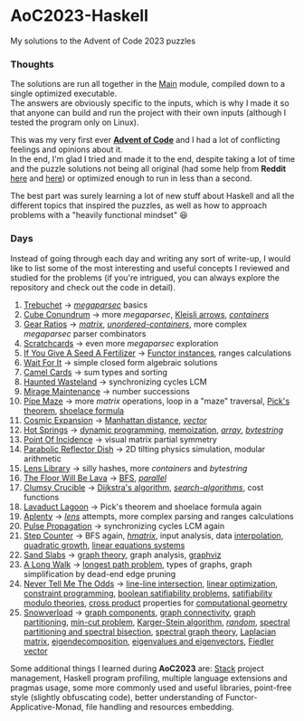 # AoC2023-Haskell
My solutions to the Advent of Code 2023 puzzles

### Thoughts
The solutions are run all together in the [Main](src/Main.hs) module,
compiled down to a single optimized executable.
<br>
The answers are obviously specific to the inputs, which is why I made it so that anyone
can build and run the project with their own inputs (although I tested the program only on Linux).

This was my very first ever [**Advent of Code**](https://adventofcode.com/2023)
and I had a lot of conflicting feelings and opinions about it.
<br>
In the end, I'm glad I tried and made it to the end, despite taking a lot of time
and the puzzle solutions not being all original (had some help from **Reddit** [here](https://www.reddit.com/r/adventofcode/)
and [here](https://www.reddit.com/r/haskell/)) or optimized enough to run in less than a second.

The best part was surely learning a lot of new stuff about Haskell and all the different topics that inspired the puzzles,
as well as how to approach problems with a "heavily functional mindset" 😆

### Days
Instead of going through each day and writing any sort of write-up,
I would like to list some of the most interesting and useful concepts I reviewed and studied for the problems
(if you're intrigued, you can always explore the repository and check out the code in detail).

1. [Trebuchet](src/Trebuchet.hs) ->
   [*megaparsec*](https://hackage.haskell.org/package/megaparsec) basics
2. [Cube Conundrum](src/CubeConundrum.hs) ->
   more *megaparsec*,
   [Kleisli arrows](https://hackage.haskell.org/package/base/docs/Control-Arrow.html#t:Kleisli),
   [*containers*](https://hackage.haskell.org/package/containers)
3. [Gear Ratios](src/GearRatios.hs) ->
   [*matrix*](https://hackage.haskell.org/package/matrix),
   [*unordered-containers*](https://hackage.haskell.org/package/unordered-containers),
   more complex *megaparsec* parser combinators
4. [Scratchcards](src/Scratchcards.hs) ->
   even more *megaparsec* exploration
5. [If You Give A Seed A Fertilizer](src/IfYouGiveASeedAFertilizer.hs) ->
   [Functor instances](https://hackage.haskell.org/package/base/docs/Prelude.html#t:Functor),
   ranges calculations
6. [Wait For It](src/WaitForIt.hs) ->
   simple closed form algebraic solutions
7. [Camel Cards](src/CamelCards.hs) ->
   sum types and sorting
8. [Haunted Wasteland](src/HauntedWasteland.hs) ->
   synchronizing cycles LCM
9. [Mirage Maintenance](src/MirageMaintenance.hs) ->
    number successions
10. [Pipe Maze](src/PipeMaze.hs) ->
    more *matrix* operations,
    loop in a "maze" traversal,
    [Pick's theorem](https://en.wikipedia.org/wiki/Pick%27s_theorem),
    [shoelace formula](https://en.wikipedia.org/wiki/Shoelace_formula)
11. [Cosmic Expansion](src/CosmicExpansion.hs) ->
    [Manhattan distance](https://en.wikipedia.org/wiki/Taxicab_geometry),
    [*vector*](https://hackage.haskell.org/package/vector)
12. [Hot Springs](src/HotSprings.hs) ->
    [dynamic programming](https://en.wikipedia.org/wiki/Dynamic_programming),
    [memoization](https://en.wikipedia.org/wiki/Memoization),
    [*array*](https://hackage.haskell.org/package/array),
    [*bytestring*](https://hackage.haskell.org/package/bytestring)
13. [Point Of Incidence](src/PointOfIncidence.hs) ->
    visual matrix partial symmetry
14. [Parabolic Reflector Dish](src/ParabolicReflectorDish.hs) ->
    2D tilting physics simulation,
    modular arithmetic
15. [Lens Library](src/LensLibrary.hs) ->
    silly hashes,
    more *containers* and *bytestring*
16. [The Floor Will Be Lava](src/TheFloorWillBeLava.hs) ->
    [BFS](https://en.wikipedia.org/wiki/Breadth-first_search),
    [*parallel*](https://hackage.haskell.org/package/parallel)
17. [Clumsy Crucible](src/ClumsyCrucible.hs) ->
    [Dijkstra's algorithm](https://en.wikipedia.org/wiki/Dijkstra%27s_algorithm),
    [*search-algorithms*](https://hackage.haskell.org/package/search-algorithms),
    cost functions
18. [Lavaduct Lagoon](src/LavaductLagoon.hs) ->
    Pick's theorem and shoelace formula again
19. [Aplenty](src/Aplenty.hs) ->
    [*lens*](https://hackage.haskell.org/package/lens) attempts,
    more complex parsing and ranges calculations
20. [Pulse Propagation](src/PulsePropagation.hs) ->
    synchronizing cycles LCM again
21. [Step Counter](src/StepCounter.hs) ->
    BFS again,
    [*hmatrix*](https://hackage.haskell.org/package/hmatrix),
    input analysis,
    data [interpolation](https://en.wikipedia.org/wiki/Interpolation),
    [quadratic growth](https://en.wikipedia.org/wiki/Quadratic_growth),
    [linear equations systems](https://en.wikipedia.org/wiki/System_of_linear_equations)
22. [Sand Slabs](src/SandSlabs.hs) ->
    [graph theory](https://en.wikipedia.org/wiki/Graph_theory),
    graph analysis,
    [graphviz](https://graphviz.org/)
23. [A Long Walk](src/ALongWalk.hs) ->
    [longest path problem](https://en.wikipedia.org/wiki/Longest_path_problem),
    types of graphs,
    graph simplification by dead-end edge pruning
24. [Never Tell Me The Odds](src/NeverTellMeTheOdds.hs) ->
    [line-line intersection](https://en.wikipedia.org/wiki/Line%E2%80%93line_intersection),
    [linear optimization](https://en.wikipedia.org/wiki/Linear_programming),
    [constraint programming](https://en.wikipedia.org/wiki/Constraint_programming),
    [boolean satifiability problems](https://en.wikipedia.org/wiki/Boolean_satisfiability_problem),
    [satifiability modulo theories](https://en.wikipedia.org/wiki/Satisfiability_modulo_theories),
    [cross product](https://en.wikipedia.org/wiki/Cross_product) properties
    for [computational geometry](https://en.wikipedia.org/wiki/Cross_product#Computational_geometry)
25. [Snowverload](src/Snowverload.hs) ->
    [graph components](https://en.wikipedia.org/wiki/Component_(graph_theory)),
    [graph connectivity](https://en.wikipedia.org/wiki/Connectivity_(graph_theory)),
    [graph partitioning](https://en.wikipedia.org/wiki/Graph_partition),
    [min-cut problem](https://en.wikipedia.org/wiki/Minimum_cut),
    [Karger-Stein algorithm](https://en.wikipedia.org/wiki/Karger's_algorithm#Karger%E2%80%93Stein_algorithm),
    [*random*](https://hackage.haskell.org/package/random),
    [spectral partitioning and spectral bisection](https://en.wikipedia.org/wiki/Graph_partition#Spectral_partitioning_and_spectral_bisection),
    [spectral graph theory](https://en.wikipedia.org/wiki/Spectral_graph_theory),
    [Laplacian matrix](https://en.wikipedia.org/wiki/Laplacian_matrix),
    [eigendecomposition](https://en.wikipedia.org/wiki/Eigendecomposition_of_a_matrix),
    [eigenvalues and eigenvectors](https://en.wikipedia.org/wiki/Eigenvalues_and_eigenvectors),
    [Fiedler vector](https://en.wikipedia.org/wiki/Algebraic_connectivity#Fiedler_vector)

Some additional things I learned during **AoC2023** are: [Stack](https://docs.haskellstack.org/en/stable/)
project management, Haskell program profiling, multiple language extensions and pragmas usage, some more commonly used and useful libraries,
point-free style (slightly obfuscating code), better understanding of Functor-Applicative-Monad, file handling and resources embedding.
